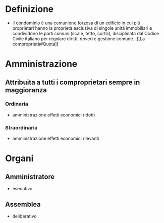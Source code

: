 # Definizione
- Il condominio è una comunione forzosa di un edificio in cui più proprietari hanno la proprietà esclusiva di singole unità immobiliari e condividono le parti comuni (scale, tetto, cortili), disciplinata dal Codice Civile italiano per regolare diritti, doveri e gestione comune.
![[La comproprietà#Quota]]

# Amministrazione
## Attribuita a tutti i comproprietari sempre in maggioranza
### Ordinaria
- amministrazione effetti economici ridotti
### Straordinaria
- amministrazione effetti economici rilevanti
# Organi 
## Amministratore 
- esecutivo
## Assemblea
- deliberativo